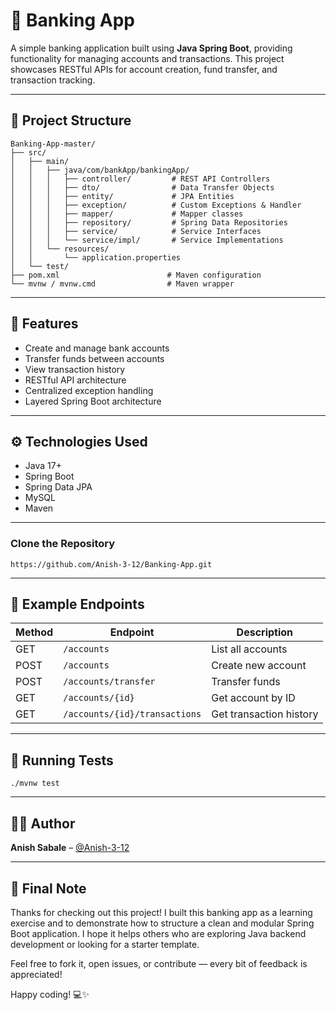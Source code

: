 # 🏦 Banking App

A simple banking application built using **Java Spring Boot**, providing functionality for managing accounts and transactions.
This project showcases RESTful APIs for account creation, fund transfer, and transaction tracking.

---

## 📁 Project Structure

```
Banking-App-master/
├── src/
│   ├── main/
│   │   ├── java/com/bankApp/bankingApp/
│   │   │   ├── controller/         # REST API Controllers
│   │   │   ├── dto/                # Data Transfer Objects
│   │   │   ├── entity/             # JPA Entities
│   │   │   ├── exception/          # Custom Exceptions & Handler
│   │   │   ├── mapper/             # Mapper classes
│   │   │   ├── repository/         # Spring Data Repositories
│   │   │   ├── service/            # Service Interfaces
│   │   │   └── service/impl/       # Service Implementations
│   │   └── resources/
│   │       └── application.properties
│   └── test/
├── pom.xml                        # Maven configuration
└── mvnw / mvnw.cmd                # Maven wrapper
```

---

## 🚀 Features

- Create and manage bank accounts
- Transfer funds between accounts
- View transaction history
- RESTful API architecture
- Centralized exception handling
- Layered Spring Boot architecture

---

## ⚙️ Technologies Used

- Java 17+
- Spring Boot
- Spring Data JPA
- MySQL
- Maven

---

###  Clone the Repository
```
https://github.com/Anish-3-12/Banking-App.git
```
---

## 📌 Example Endpoints

| Method | Endpoint                        | Description              |
|--------|----------------------------------|--------------------------|
| GET    | `/accounts`                     | List all accounts        |
| POST   | `/accounts`                     | Create new account       |
| POST   | `/accounts/transfer`            | Transfer funds           |
| GET    | `/accounts/{id}`                | Get account by ID        |
| GET    | `/accounts/{id}/transactions`   | Get transaction history  |

---

## 🧪 Running Tests

```
./mvnw test
```
---

## 👨‍💻 Author

**Anish Sabale** – [@Anish-3-12](https://github.com/Anish-3-12)

---

## 🙌 Final Note

Thanks for checking out this project! I built this banking app as a learning exercise and to demonstrate how to structure a clean and modular Spring Boot application. I hope it helps others who are exploring Java backend development or looking for a starter template.

Feel free to fork it, open issues, or contribute — every bit of feedback is appreciated!

Happy coding! 💻✨
